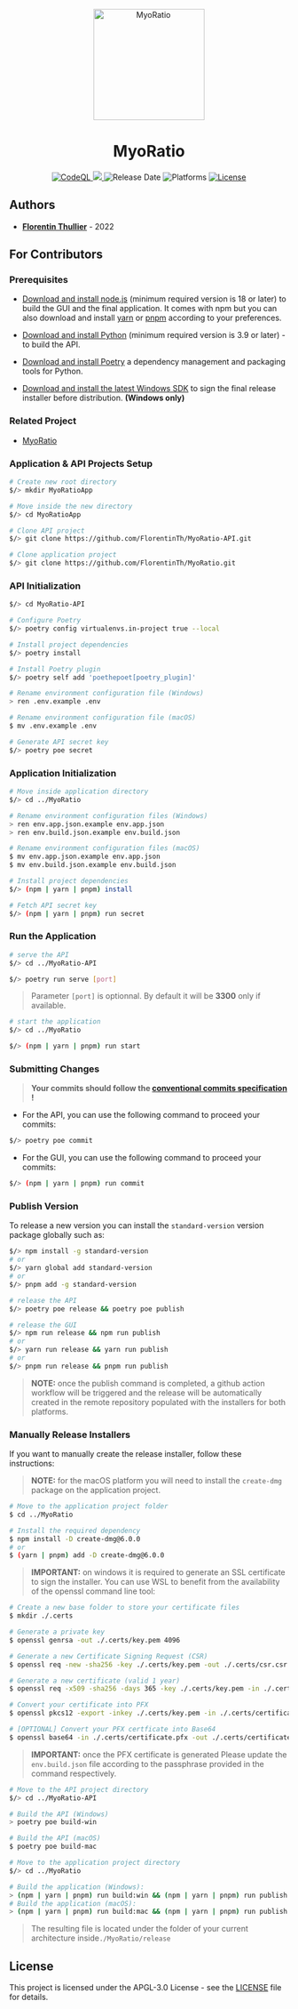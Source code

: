 <p align="center">
  <img src="./assets/icons/app.png" alt="MyoRatio" height="200px"/>
</p>

<div align="center">
  <h1>MyoRatio</h1>
</div>

<p align="center">
  <a href="https://github.com/FlorentinTh/MyoRatio-API/actions/workflows/github-code-scanning/codeql">
    <img src="https://img.shields.io/github/actions/workflow/status/FlorentinTh/MyoRatio-API/github-code-scanning/codeql?style=for-the-badge&label=CodeQL" alt="CodeQL" />
  </a>
  <a href="https://github.com/FlorentinTh/MyoRatio-API/releases/latest">
    <img src="https://img.shields.io/github/v/tag/FlorentinTh/MyoRatio-API?style=for-the-badge" />
  </a>
  <img src="https://img.shields.io/github/release-date/florentinth/MyoRatio-API?style=for-the-badge" alt="Release Date" />
  <img src="https://img.shields.io/badge/platforms-windows%20%26%20macOS%20-lightseagreen?style=for-the-badge" alt="Platforms" />
  <a href="https://github.com/FlorentinTh/MyoRatio-API/blob/main/LICENSE">
    <img src="https://img.shields.io/github/license/florentinth/MyoRatio-API?style=for-the-badge" alt="License" />
  </a>
</p>

## Authors

- [**Florentin Thullier**](https://github.com/FlorentinTh) - 2022

## For Contributors

### Prerequisites

- [Download and install node.js](https://nodejs.org/) (minimum required version is 18 or later) to build the GUI and the final application. It comes with npm but you can also download and install [yarn](https://yarnpkg.com/getting-started/install) or [pnpm](https://pnpm.io/installation) according to your preferences.

- [Download and install Python](https://www.python.org/downloads/) (minimum required version is 3.9 or later) - to build the API.

- [Download and install Poetry](https://python-poetry.org/docs/) a dependency management and packaging tools for Python.

- [Download and install the latest Windows SDK](https://developer.microsoft.com/en-US/windows/downloads/windows-sdk/) to sign the final release installer before distribution. **(Windows only)**

### Related Project

- [MyoRatio](https://github.com/FlorentinTh/MyoRatio)


### Application & API Projects Setup

```sh
# Create new root directory
$/> mkdir MyoRatioApp

# Move inside the new directory
$/> cd MyoRatioApp

# Clone API project
$/> git clone https://github.com/FlorentinTh/MyoRatio-API.git

# Clone application project
$/> git clone https://github.com/FlorentinTh/MyoRatio.git
```

### API Initialization

```sh
$/> cd MyoRatio-API

# Configure Poetry
$/> poetry config virtualenvs.in-project true --local

# Install project dependencies
$/> poetry install

# Install Poetry plugin
$/> poetry self add 'poethepoet[poetry_plugin]'

# Rename environment configuration file (Windows)
> ren .env.example .env

# Rename environment configuration file (macOS)
$ mv .env.example .env

# Generate API secret key
$/> poetry poe secret
```

### Application Initialization

```sh
# Move inside application directory
$/> cd ../MyoRatio

# Rename environment configuration files (Windows)
> ren env.app.json.example env.app.json
> ren env.build.json.example env.build.json

# Rename environment configuration files (macOS)
$ mv env.app.json.example env.app.json
$ mv env.build.json.example env.build.json

# Install project dependencies
$/> (npm | yarn | pnpm) install

# Fetch API secret key
$/> (npm | yarn | pnpm) run secret
```

### Run the Application
```sh
# serve the API
$/> cd ../MyoRatio-API

$/> poetry run serve [port]
```

> Parameter ```[port]``` is optionnal. By default it will be  **3300** only if available.

```sh
# start the application
$/> cd ../MyoRatio

$/> (npm | yarn | pnpm) run start
```

### Submitting Changes

> **Your commits should follow the [conventional commits specification](https://www.conventionalcommits.org/en/v1.0.0/) !**

- For the API, you can use the following command to proceed your commits:

```sh
$/> poetry poe commit
```

- For the GUI, you can use the following command to proceed your commits:

```sh
$/> (npm | yarn | pnpm) run commit
```

### Publish Version

To release a new version you can install the ```standard-version``` version package globally such as:

```sh
$/> npm install -g standard-version
# or
$/> yarn global add standard-version
# or
$/> pnpm add -g standard-version

# release the API
$/> poetry poe release && poetry poe publish

# release the GUI
$/> npm run release && npm run publish
# or
$/> yarn run release && yarn run publish
# or
$/> pnpm run release && pnpm run publish
```

> **NOTE:** once the publish command is completed, a github action workflow will be triggered and the release will be automatically created in the remote repository populated with the installers for both platforms.

### Manually Release Installers

If you want to manually create the release installer, follow these instructions:

> **NOTE:** for the macOS platform you will need to install the ```create-dmg``` package on the application project.

```sh
# Move to the application project folder
$ cd ../MyoRatio

# Install the required dependency
$ npm install -D create-dmg@6.0.0
# or
$ (yarn | pnpm) add -D create-dmg@6.0.0
```

> **IMPORTANT:** on windows it is required to generate an SSL certificate to sign the installer. You can use WSL to benefit from the availability of the openssl command line tool:

```sh
# Create a new base folder to store your certificate files
$ mkdir ./.certs

# Generate a private key
$ openssl genrsa -out ./.certs/key.pem 4096

# Generate a new Certificate Signing Request (CSR)
$ openssl req -new -sha256 -key ./.certs/key.pem -out ./.certs/csr.csr -subj "/C=<your_country_code>/ST=<your_state>/L=<your_location>/O=<your_organization>/OU=<your_organization_unit>/CN=<your_common_name>"

# Generate a new certificate (valid 1 year)
$ openssl req -x509 -sha256 -days 365 -key ./.certs/key.pem -in ./.certs/csr.csr -out ./.certs/certificate.pem

# Convert your certificate into PFX
$ openssl pkcs12 -export -inkey ./.certs/key.pem -in ./.certs/certificate.pem -out ./.certs/certificate.pfx -password pass:<your_cert_passphrase>

# [OPTIONAL] Convert your PFX certficate into Base64
$ openssl base64 -in ./.certs/certificate.pfx -out ./.certs/certificate.txt
```

> **IMPORTANT:** once the PFX certificate is generated Please update the ```env.build.json``` file according to the passphrase provided in the command respectively.

```sh
# Move to the API project directory
$/> cd ../MyoRatio-API

# Build the API (Windows)
> poetry poe build-win

# Build the API (macOS)
$ poetry poe build-mac

# Move to the application project directory
$/> cd ../MyoRatio

# Build the application (Windows):
> (npm | yarn | pnpm) run build:win && (npm | yarn | pnpm) run publish:win
# Build the application (macOS):
> (npm | yarn | pnpm) run build:mac && (npm | yarn | pnpm) run publish:mac

```

> The resulting file is located under the folder of your current architecture inside```./MyoRatio/release```


## License

This project is licensed under the APGL-3.0 License - see the [LICENSE](LICENSE) file for details.
